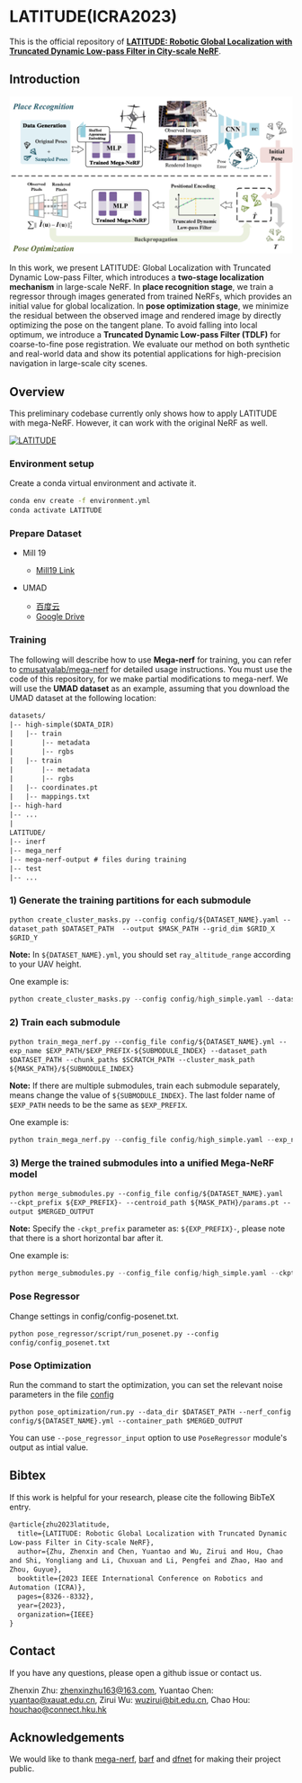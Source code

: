 # LATITUDE(ICRA2023)
This is the official repository of [**LATITUDE: Robotic Global Localization with Truncated Dynamic Low-pass Filter in City-scale NeRF**](https://ieeexplore.ieee.org/abstract/document/10161570).


## Introduction

![main](docs/main.png)

In this work, we present LATITUDE: Global Localization with Truncated Dynamic Low-pass Filter, which introduces a **two-stage localization mechanism** in large-scale NeRF. In **place recognition stage**, we train a regressor through images generated from trained NeRFs, which provides an initial value for global localization. In **pose optimization stage**, we minimize the residual between
the observed image and rendered image by directly optimizing the pose on the tangent plane. To avoid falling into local optimum, we introduce a **Truncated Dynamic Low-pass Filter (TDLF)** for coarse-to-fine pose registration. We evaluate our method on both synthetic and real-world data and show its potential applications for high-precision navigation in large-scale city scenes.

## Overview

This preliminary codebase currently only shows how to apply LATITUDE with mega-NeRF. However, it can work with the original NeRF as well.

[![LATITUDE](https://res.cloudinary.com/marcomontalbano/image/upload/v1695218527/video_to_markdown/images/youtube--T72y8IXS_Oo-c05b58ac6eb4c4700831b2b3070cd403.jpg)](https://www.youtube.com/watch?v=T72y8IXS_Oo "LATITUDE")

### Environment setup

Create a conda virtual environment and activate it.

```sh
conda env create -f environment.yml
conda activate LATITUDE
```

### Prepare Dataset

* Mill 19
  
  * [Mill19 Link](https://github.com/cmusatyalab/mega-nerf#mill-19)

* UMAD

  * [百度云](https://pan.baidu.com/s/1UzD8iSuNw7qwfWmLg6o-Gw?pwd=iuwm)
  * [Google Drive](https://drive.google.com/drive/folders/1x97BXGGNWcLjTrL-Ls5fiJShF_EhyEJ-?usp=sharing)

### Training

The following will describe how to use **Mega-nerf** for training, you can refer to [cmusatyalab/mega-nerf](https://github.com/cmusatyalab/mega-nerf) for detailed usage instructions. You must use the code of this repository, for we make partial modifications to mega-nerf.
We will use the **UMAD dataset** as an example, assuming that you download the UMAD dataset at the following location:

```
datasets/
|-- high-simple($DATA_DIR)
|   |-- train
|       |-- metadata
|       |-- rgbs
|   |-- train
|       |-- metadata
|       |-- rgbs
|   |-- coordinates.pt
|   |-- mappings.txt
|-- high-hard
|-- ...
|
LATITUDE/ 
|-- inerf
|-- mega_nerf
|-- mega-nerf-output # files during training 
|-- test
|-- ...
```

### 1) Generate the training partitions for each submodule
```
python create_cluster_masks.py --config config/${DATASET_NAME}.yaml --dataset_path $DATASET_PATH  --output $MASK_PATH --grid_dim $GRID_X $GRID_Y
```

**Note:** In `${DATASET_NAME}.yml`, you should set `ray_altitude_range` according to your UAV height.

One example is:
```python
python create_cluster_masks.py --config config/high_simple.yaml --dataset_path ../dataset/high-simple --output mega-nerf-output/mask/high_simple --grid_dim 1 1
```

### 2) Train each submodule

```
python train_mega_nerf.py --config_file config/${DATASET_NAME}.yml --exp_name $EXP_PATH/$EXP_PREFIX-${SUBMODULE_INDEX} --dataset_path $DATASET_PATH --chunk_paths $SCRATCH_PATH --cluster_mask_path ${MASK_PATH}/${SUBMODULE_INDEX}
```
**Note:**  If there are multiple submodules, train each submodule separately, means change the value of `${SUBMODULE_INDEX}`. The last folder name of `$EXP_PATH` needs to be the same as `$EXP_PREFIX`.

One example is:
```python
python train_mega_nerf.py --config_file config/high_simple.yaml --exp_name mega-nerf-output/exp/high_simple/high_simple-0  --dataset_path ../dataset/high-simple --chunk_paths mega-nerf-output/chunk_dir --cluster_mask_path mega-nerf-output/mask/high_simple/0
```

### 3) Merge the trained submodules into a unified Mega-NeRF model
```
python merge_submodules.py --config_file config/${DATASET_NAME}.yaml  --ckpt_prefix ${EXP_PREFIX}- --centroid_path ${MASK_PATH}/params.pt --output $MERGED_OUTPUT
```

**Note:** Specify the `-ckpt_prefix` parameter as: `${EXP_PREFIX}-`, please note that there is a short horizontal bar after it.

One example is:
```python
python merge_submodules.py --config_file config/high_simple.yaml --ckpt_prefix mega-nerf-output/exp/high_simple/high_simple- --centroid_path mega-nerf-output/mask/high_simple/params.pt --output mega-nerf-output/merged/high_simple.pt --ckpt_iteration 150000
```

### Pose Regressor

Change settings in config/config-posenet.txt.
```
python pose_regressor/script/run_posenet.py --config config/config_posenet.txt
```

### Pose Optimization

Run the command to start the optimization, you can set the relevant noise parameters in the file [config](pose_optimization/utils.py)
```
python pose_optimization/run.py --data_dir $DATASET_PATH --nerf_config config/${DATASET_NAME}.yml --container_path $MERGED_OUTPUT
```

You can use `--pose_regressor_input` option to use `PoseRegressor` module's output as intial value.

## Bibtex

If this work is helpful for your research, please cite the following BibTeX entry.

```
@article{zhu2023latitude,
  title={LATITUDE: Robotic Global Localization with Truncated Dynamic Low-pass Filter in City-scale NeRF},
  author={Zhu, Zhenxin and Chen, Yuantao and Wu, Zirui and Hou, Chao and Shi, Yongliang and Li, Chuxuan and Li, Pengfei and Zhao, Hao and Zhou, Guyue},
  booktitle={2023 IEEE International Conference on Robotics and Automation (ICRA)},
  pages={8326--8332},
  year={2023},
  organization={IEEE}
}
```

## Contact

If you have any questions, please open a github issue or contact us.

Zhenxin Zhu: zhenxinzhu163@163.com, Yuantao Chen: yuantao@xauat.edu.cn, Zirui Wu: wuzirui@bit.edu.cn, Chao Hou: houchao@connect.hku.hk

## Acknowledgements

We would like to thank [mega-nerf](https://github.com/cmusatyalab/mega-nerf), [barf](https://github.com/chenhsuanlin/bundle-adjusting-NeRF) and [dfnet](https://github.com/ActiveVisionLab/DFNet) for making their project public.
